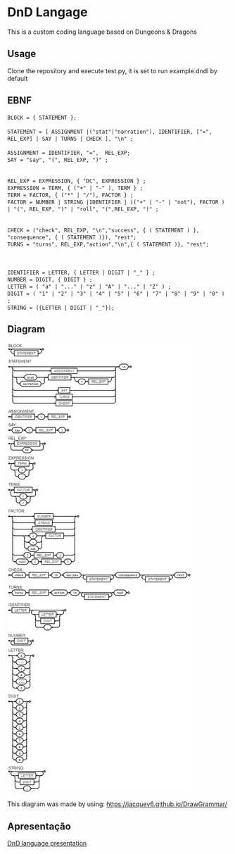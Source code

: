 # DnD Langage

This is a custom coding language based on Dungeons & Dragons

## Usage
Clone the repository and execute test.py, it is set to run example.dndl by default

## EBNF
```
BLOCK = { STATEMENT };

STATEMENT = [ ASSIGNMENT |("stat"|"narration"), IDENTIFIER, ["=", REL_EXP] | SAY | TURNS | CHECK ], "\n" ;

ASSIGNMENT = IDENTIFIER, "=",  REL_EXP;
SAY = "say", "(", REL_EXP, ")" ;


REL_EXP = EXPRESSION, { "DC", EXPRESSION } ;
EXPRESSION = TERM, { ("+" | "-" ), TERM } ;
TERM = FACTOR, { ("*" | "/"), FACTOR } ;
FACTOR = NUMBER | STRING |IDENTIFIER | (("+" | "-" | "not"), FACTOR ) | "(", REL_EXP, ")" | "roll", "(",REL_EXP, ")" ;


CHECK = ("check", REL_EXP, "\n","success", { ( STATEMENT ) },  "consequence", { ( STATEMENT )}), "rest";
TURNS = "turns", REL_EXP,"action","\n",{ ( STATEMENT )}, "rest";



IDENTIFIER = LETTER, { LETTER | DIGIT | "_" } ;
NUMBER = DIGIT, { DIGIT } ;
LETTER = ( "a" | "..." | "z" | "A" | "..." | "Z" ) ;
DIGIT = ( "1" | "2" | "3" | "4" | "5" | "6" | "7" | "8" | "9" | "0" ) ;
STRING = ({LETTER | DIGIT | "_"});

```

## Diagram
![DS](diagrama.png)

This diagram was made by using: https://jacquev6.github.io/DrawGrammar/

## Apresentação
[DnD language presentation](apresentacao.pdf)